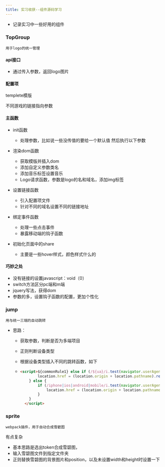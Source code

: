 ```yaml
---
title: 实习收获--组件源码学习
---
```


- 记录实习中一些好用的组件

### TopGroup

`用于logo的统一管理`

#### api接口

 - 通过传入参数，返回logo图片

#### 配置项

templete模版

不同游戏的链接指向参数

#### 主函数

- init函数
  - 处理参数，比如说一些没传值的要给一个默认值
    然后执行以下参数

- 渲染dom函数
  - 获取模版并插入dom
  -  添加自定义参数类名
  - 添加音乐标签设置音乐
  - Logo请求函数，参数是logo的名和域名，添加img标签
- 设置链接函数
  - 引入配置项文件
  - 针对不同的域名设置不同的链接地址

- 绑定事件函数
  - 处理一些点击事件
  -  暴露移动端的钩子函数

- 初始化页面中的share
  - 主要是一些hover样式，颜色样式什么的

#### 巧妙之处

- 没有链接的设置javascript：void（0）
- switch方法区分pc端和m端
- jquery写法，获得dom
- 参数的多，设置钩子函数的配置，更加个性化

### jump

`用与统一三端的自动跳转`

- 思路：

  - 获取参数，判断是否为多端项目

  - 正则判断设备类型

  - 根据设备类型插入不同的跳转函数，如下

  - ```html
    <script>${commonRule1} else if (/${ua}/i.test(navigator.userAgent.toLowerCase())) {
            location.href = (location.origin + location.pathname).replace(/\\\\/?(\\\\w+\\\\.html)?$/, '/mh/$1') + location.search + location.hash
        } else {
            if (/iphone|ios|android|mobile/i.test(navigator.userAgent.toLowerCase())) {
                location.href = (location.origin + location.pathname).replace(/\\\\/?(\\\\w+\\\\.html)?$/, '/m/$1') + location.search + location.hash
            }
        }
      </script>
    ```

    

### sprite

`webpack插件，用于自动合成雪碧图`

有点复杂

- 基本思路是选出token合成雪碧图，
- 输入雪碧图文件到指定文件夹
- 正则替换雪碧图的背景图片和position，以及未设置width和height时设置一下



